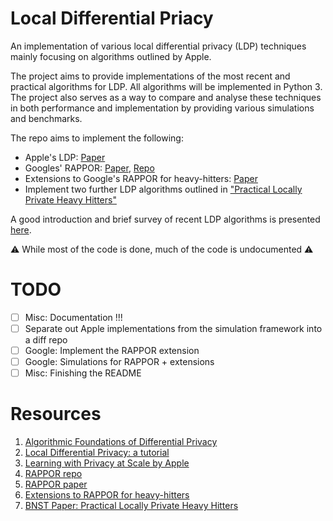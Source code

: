 # Local Differential Priacy

An implementation of various local differential privacy (LDP) techniques mainly focusing on algorithms outlined by Apple. 

The project aims to provide implementations of the most recent and practical algorithms for LDP. All algorithms will be implemented in Python 3. The project also serves as a way to compare and analyse these techniques in both performance and implementation by providing various simulations and benchmarks.

The repo aims to implement the following:
* Apple's LDP: [Paper](https://machinelearning.apple.com/docs/learning-with-privacy-at-scale/appledifferentialprivacysystem.pdf)
* Googles' RAPPOR: [Paper](http://arxiv.org/abs/1407.6981), [Repo](https://www.github.com/google/rappor)
* Extensions to Google's RAPPOR for heavy-hitters: [Paper](https://arxiv.org/abs/1503.01214)
* Implement two further LDP algorithms outlined in ["Practical Locally Private Heavy Hitters"](https://arxiv.org/abs/1707.04982)

A good introduction and brief survey of recent LDP algorithms is presented [here](https://arxiv.org/abs/1907.11908).

:warning: While most of the code is done, much of the code is undocumented :warning:

# TODO
- [ ] Misc: Documentation !!!
- [ ] Separate out Apple implementations from the simulation framework into a diff repo
- [ ] Google: Implement the RAPPOR extension
- [ ] Google: Simulations for RAPPOR + extensions
- [ ] Misc: Finishing the README

# Resources
1) [Algorithmic Foundations of Differential Privacy](https://www.cis.upenn.edu/~aaroth/Papers/privacybook.pdf)
2) [Local Differential Privacy: a tutorial](https://arxiv.org/abs/1907.11908)
2) [Learning with Privacy at Scale by Apple](https://machinelearning.apple.com/docs/learning-with-privacy-at-scale/appledifferentialprivacysystem.pdf)
3) [RAPPOR repo](https://www.github.com/google/rappor)
4) [RAPPOR paper](http://arxiv.org/abs/1407.6981)
5) [Extensions to RAPPOR for heavy-hitters](https://arxiv.org/abs/1503.01214)
6) [BNST Paper: Practical Locally Private Heavy Hitters](https://arxiv.org/abs/1707.04982)